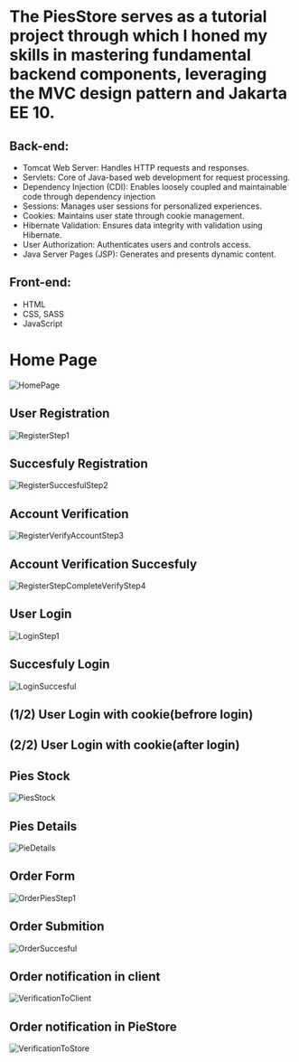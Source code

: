 <h1>The PiesStore serves as a tutorial project through which I honed my skills in mastering fundamental backend components, leveraging the MVC design pattern and Jakarta EE 10.</h1>
<h2>Back-end:</h2>
<ul>
  <li>Tomcat Web Server: Handles HTTP requests and responses.</li>
  <li>Servlets: Core of Java-based web development for request processing.</li>
  <li>Dependency Injection (CDI): Enables loosely coupled and maintainable code through dependency injection</li>
  <li>Sessions: Manages user sessions for personalized experiences.</li>
  <li>Cookies: Maintains user state through cookie management.</li>
  <li>Hibernate Validation: Ensures data integrity with validation using Hibernate.</li>
  <li>User Authorization: Authenticates users and controls access.</li>
  <li>Java Server Pages (JSP): Generates and presents dynamic content.</li>
</ul>
<h2>Front-end:</h2>
<ul>
  <li>HTML</li>
  <li>CSS, SASS</li>
  <li>JavaScript</li>
</ul>
<h1>Home Page</h1>

![HomePage](https://github.com/Nikos-Michelis/PieStore/assets/92666389/2fe1490b-fe16-425b-ae6a-a713425eb09c)

<h2>User Registration</h2> 

![RegisterStep1](https://github.com/Nikos-Michelis/PieStore/assets/92666389/bedba28d-46b5-44d5-bdaf-abaec8a0d993)

<h2>Succesfuly Registration</h2>

![RegisterSuccesfulStep2](https://github.com/Nikos-Michelis/PieStore/assets/92666389/259e6c39-b589-4e92-8aa8-0fc7f426ed6f)

<h2>Account Verification</h2>

![RegisterVerifyAccountStep3](https://github.com/Nikos-Michelis/PieStore/assets/92666389/6a21573a-4ce5-42c6-809e-eb19c5ea50aa)

<h2>Account Verification Succesfuly</h2>

![RegisterStepCompleteVerifyStep4](https://github.com/Nikos-Michelis/PieStore/assets/92666389/ecbc21c3-8976-49b8-8a98-2e9ca80ae9e6)

<h2>User Login</h2>

![LoginStep1](https://github.com/Nikos-Michelis/PieStore/assets/92666389/206e4757-2ef8-4a32-b0d8-837e99136039)

<h2>Succesfuly Login</h2>

![LoginSuccesful](https://github.com/Nikos-Michelis/PieStore/assets/92666389/83ee9753-3487-4f88-baff-4d4de824443a)

<h2>(1/2) User Login with cookie(befrore login)</h2>


<h2>(2/2) User Login with cookie(after login)</h2>


<h2>Pies Stock</h2>

![PiesStock](https://github.com/Nikos-Michelis/PieStore/assets/92666389/0b7f6c61-821f-4dc3-9363-3fdda769db14)

<h2>Pies Details</h2>

![PieDetails](https://github.com/Nikos-Michelis/PieStore/assets/92666389/04f808c8-4662-4bd7-bffe-91b572d660ea)

<h2>Order Form</h2>

![OrderPiesStep1](https://github.com/Nikos-Michelis/PieStore/assets/92666389/6c67858c-6a42-47a3-9b07-8b708e382577)

<h2>Order Submition</h2>

![OrderSuccesful](https://github.com/Nikos-Michelis/PieStore/assets/92666389/1c7522c9-b642-40e6-b7ff-e81cca63401d)

<h2>Order notification in client</h2>

![VerificationToClient](https://github.com/Nikos-Michelis/PieStore/assets/92666389/d4c92fde-1d3d-4f84-bbe5-56e89ae100b7)

<h2>Order notification in PieStore</h2>

![VerificationToStore](https://github.com/Nikos-Michelis/PieStore/assets/92666389/06a0c720-36d9-49e4-bc96-1083cc77be09)
